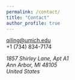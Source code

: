 ```yaml
---
permalink: /contact/
title: "Contact"
author_profile: true
---
```


qiling@umich.edu  
+1 (734) 834-7174

<address>
  1857 Shirley Lane, Apt A1<br /> Ann Arbor, MI 48105<br /> United States
</address>